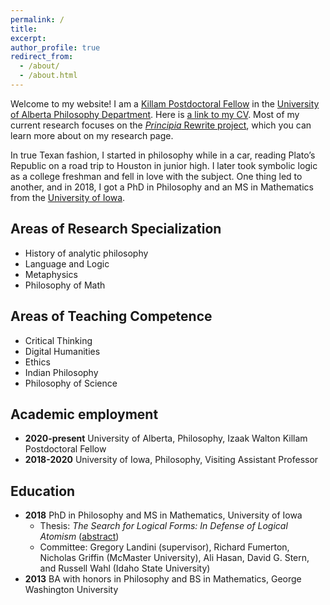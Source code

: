 ```yaml
---
permalink: /
title: 
excerpt: 
author_profile: true
redirect_from: 
  - /about/
  - /about.html
---
```

Welcome to my website! I am a [Killam Postdoctoral Fellow](https://www.ualberta.ca/research/support/post-doctoral-office/awards-funding/u-of-a-fellowships) in the [University of Alberta Philosophy Department](https://www.ualberta.ca/philosophy/index.html). Here is [a link to my CV](https://ln2.sync.com/dl/bf39b76e0/im6dgew9-27ehqyf2-agk7f7kf-qttpatdu). Most of my current research focuses on the [*Principia* Rewrite project](https://www.principiarewrite.com/), which you can learn more about on my research page.

In true Texan fashion, I started in philosophy while in a car, reading Plato’s Republic on a road trip to Houston in junior high. I later took symbolic logic as a college freshman and fell in love with the subject. One thing led to another, and in 2018, I got a PhD in Philosophy and an MS in Mathematics from the [University of Iowa](https://clas.uiowa.edu/philosophy/).

## Areas of Research Specialization
* History of analytic philosophy
* Language and Logic
* Metaphysics
* Philosophy of Math

## Areas of Teaching Competence
* Critical Thinking
* Digital Humanities
* Ethics
* Indian Philosophy
* Philosophy of Science

## Academic employment
* **2020-present** University of Alberta, Philosophy, Izaak Walton Killam Postdoctoral Fellow
* **2018-2020** University of Iowa, Philosophy, Visiting Assistant Professor

## Education
* **2018** PhD in Philosophy and MS in Mathematics, University of Iowa 
  * Thesis: *The Search for Logical Forms: In Defense of Logical Atomism* ([abstract](https://ln2.sync.com/dl/a0d739040/rrrgbcx9-ryczibkx-m4ynzbgs-d48ngjts))
  * Committee: Gregory Landini (supervisor), Richard Fumerton, Nicholas Griffin (McMaster University), Ali Hasan, David G. Stern, and Russell Wahl (Idaho State University)
* **2013** BA with honors in Philosophy and BS in Mathematics, George Washington University
